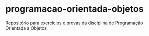 # programacao-orientada-objetos
Repositório para exercícios e provas da disciplina de Programação Orientada a Objetos
